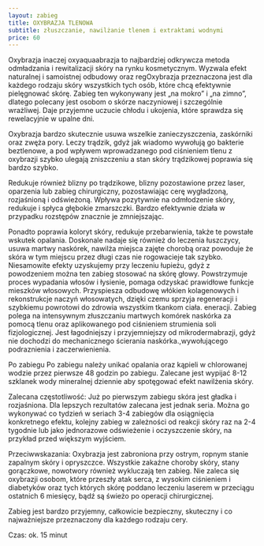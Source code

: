 ```yaml
---
layout: zabieg
title: OXYBRAZJA TLENOWA
subtitle: złuszczanie, nawilżanie tlenem i extraktami wodnymi
price: 60
---
```

Oxybrazja inaczej oxyaquaabrazja to najbardziej odkrywcza metoda odmładzania i rewitalizacji skóry na rynku kosmetycznym. Wyzwala efekt naturalnej i samoistnej odbudowy oraz regOxybrazja przeznaczona jest dla każdego rodzaju skóry wszystkich tych osób, które chcą efektywnie pielęgnować skórę. Zabieg ten wykonywany jest „na mokro” i „na zimno”, dlatego polecany jest osobom o skórze naczyniowej i szczególnie wrażliwej. Daje przyjemne uczucie chłodu i ukojenia, które sprawdza się rewelacyjnie w upalne dni.

Oxybrazja bardzo skutecznie usuwa wszelkie zanieczyszczenia, zaskórniki oraz zwęża pory. Leczy trądzik, gdyż jak wiadomo wywołują go bakterie beztlenowe, a pod wpływem wprowadzanego pod ciśnieniem tlenu z oxybrazji szybko ulegają zniszczeniu a stan skóry trądzikowej poprawia się bardzo szybko. 

Redukuje również blizny po trądzikowe, blizny pozostawione przez laser, oparzenia lub zabieg chirurgiczny, pozostawiając cerę wygładzoną, rozjaśnioną i odświeżoną. Wpływa pozytywnie na odmłodzenie skóry, redukuje i spłyca głębokie zmarszczki. Bardzo efektywnie działa w przypadku rozstępów znacznie je zmniejszając.

Ponadto poprawia koloryt skóry, redukuje przebarwienia, także te powstałe wskutek opalania. Doskonale nadaje się również do leczenia łuszczycy, usuwa martwy naskórek, nawilża miejsca zajęte chorobą oraz powoduje że skóra w tym miejscu przez długi czas nie rogowacieje tak szybko. Niesamowite efekty uzyskujemy przy leczeniu łupieżu, gdyż z powodzeniem można ten zabieg stosować na skórę głowy. Powstrzymuje proces wypadania włosów i łysienie, pomaga odzyskać prawidłowe funkcje mieszków włosowych. Przyspiesza odbudowę włókien kolagenowych i rekonstrukcje naczyń włosowatych, dzięki czemu sprzyja regeneracji i szybkiemu powrotowi do zdrowia wszystkim tkankom ciała. eneracji. Zabieg polega na intensywnym złuszczaniu martwych komórek naskórka za pomocą tlenu oraz aplikowanego pod ciśnieniem strumienia soli fizjologicznej. Jest łagodniejszy i przyjemniejszy od mikrodermabrazji, gdyż nie dochodzi do mechanicznego ścierania naskórka.,wywołującego podraznienia i zaczerwienienia.

Po zabiegu Po zabiegu należy unikać opalania oraz kąpieli w chlorowanej wodzie przez pierwsze 48 godzin po zabiegu. Zalecane jest wypijać 8-12 szklanek wody mineralnej dziennie aby spotęgować efekt nawilżenia skóry. 

Zalecana częstotliwość: Już po pierwszym zabiegu skóra jest gładka i rozjaśniona. Dla lepszych rezultatów  zalecana jest jednak seria. Można go wykonywać co tydzień w seriach 3-4 zabiegów dla osiągnięcia konkretnego efektu, kolejny zabieg w zależności od reakcji skóry raz na 2-4 tygodnie lub jako jednorazowe odświeżenie i oczyszczenie skóry, na przykład przed większym wyjściem. 

Przeciwwskazania: Oxybrazja jest zabroniona  przy ostrym, ropnym stanie zapalnym skóry i opryszczce. Wszystkie zakaźne choroby skóry, stany gorączkowe, nowotwory również wykluczają ten zabieg. Nie zaleca się oxybrazji osobom, które przeszły atak serca, z wysokim ciśnieniem i diabetyków oraz tych których skórę poddano leczeniu laserem w przeciągu ostatnich 6 miesięcy, bądź są świeżo po operacji chirurgicznej. 

Zabieg jest bardzo przyjemny, całkowicie bezpieczny, skuteczny i co najważniejsze przeznaczony dla każdego rodzaju cery.

Czas: ok. 15 minut

